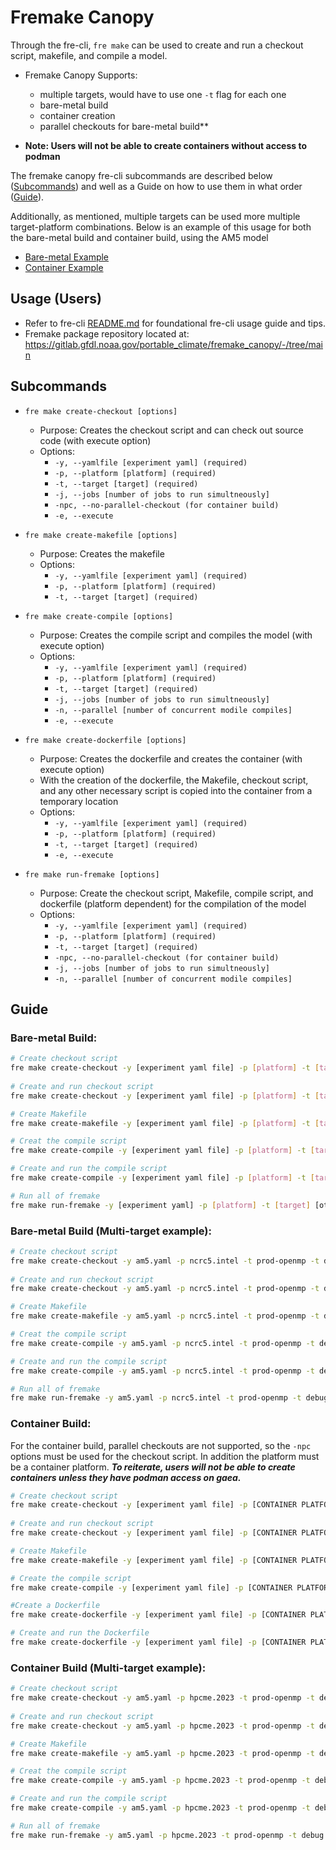 # **Fremake Canopy**
Through the fre-cli, `fre make` can be used to create and run a checkout script, makefile, and compile a model.

* Fremake Canopy Supports:
   - multiple targets, would have to use one `-t` flag for each one
   - bare-metal build
   - container creation
   - parallel checkouts for bare-metal build**

* **Note: Users will not be able to create containers without access to podman**

The fremake canopy fre-cli subcommands are described below ([Subcommands](#subcommands)) and well as a Guide on how to use them in what order ([Guide](#guide)).

Additionally, as mentioned, multiple targets can be used more multiple target-platform combinations. Below is an example of this usage for both the bare-metal build and container build, using the AM5 model

- [Bare-metal Example](#bare-metal-build-multi-target-example)  
- [Container Example](#container-build-multi-target-example)

## **Usage (Users)**
* Refer to fre-cli [README.md](https://github.com/NOAA-GFDL/fre-cli/blob/main/README.md) for foundational fre-cli usage guide and tips.
* Fremake package repository located at: https://gitlab.gfdl.noaa.gov/portable_climate/fremake_canopy/-/tree/main


## Subcommands
- `fre make create-checkout [options]`
   - Purpose: Creates the checkout script and can check out source code (with execute option)
   - Options:
        - `-y, --yamlfile [experiment yaml] (required)`
        - `-p, --platform [platform] (required)`
        - `-t, --target [target] (required)`
        - `-j, --jobs [number of jobs to run simultneously]`
        - `-npc, --no-parallel-checkout (for container build)` 
        - `-e, --execute` 

- `fre make create-makefile [options]`
   - Purpose: Creates the makefile
   - Options:
        - `-y, --yamlfile [experiment yaml] (required)`
        - `-p, --platform [platform] (required)`
        - `-t, --target [target] (required)`

- `fre make create-compile [options]`
   - Purpose: Creates the compile script and compiles the model (with execute option)
   - Options:
        - `-y, --yamlfile [experiment yaml] (required)`
        - `-p, --platform [platform] (required)`
        - `-t, --target [target] (required)`
        - `-j, --jobs [number of jobs to run simultneously]`
        - `-n, --parallel [number of concurrent modile compiles]`
        - `-e, --execute` 

- `fre make create-dockerfile [options]`
   - Purpose: Creates the dockerfile and creates the container (with execute option)
   - With the creation of the dockerfile, the Makefile, checkout script, and any other necessary script is copied into the container from a temporary location
   - Options:
        - `-y, --yamlfile [experiment yaml] (required)`
        - `-p, --platform [platform] (required)`
        - `-t, --target [target] (required)`
        - `-e, --execute`

- `fre make run-fremake [options]`
   - Purpose: Create the checkout script, Makefile, compile script, and dockerfile (platform dependent) for the compilation of the model
   - Options:
        - `-y, --yamlfile [experiment yaml] (required)`
        - `-p, --platform [platform] (required)`
        - `-t, --target [target] (required)`
        - `-npc, --no-parallel-checkout (for container build)` 
        - `-j, --jobs [number of jobs to run simultneously]`
        - `-n, --parallel [number of concurrent modile compiles]`

## Guide
### **Bare-metal Build:**
```bash
# Create checkout script
fre make create-checkout -y [experiment yaml file] -p [platform] -t [target]
      
# Create and run checkout script
fre make create-checkout -y [experiment yaml file] -p [platform] -t [target] -e

# Create Makefile
fre make create-makefile -y [experiment yaml file] -p [platform] -t [target]

# Creat the compile script
fre make create-compile -y [experiment yaml file] -p [platform] -t [target]

# Create and run the compile script
fre make create-compile -y [experiment yaml file] -p [platform] -t [target] -e

# Run all of fremake 
fre make run-fremake -y [experiment yaml] -p [platform] -t [target] [other options...]
```

### **Bare-metal Build (Multi-target example):**
```bash
# Create checkout script
fre make create-checkout -y am5.yaml -p ncrc5.intel -t prod-openmp -t debug
      
# Create and run checkout script
fre make create-checkout -y am5.yaml -p ncrc5.intel -t prod-openmp -t debug -e

# Create Makefile
fre make create-makefile -y am5.yaml -p ncrc5.intel -t prod-openmp -t debug

# Creat the compile script
fre make create-compile -y am5.yaml -p ncrc5.intel -t prod-openmp -t debug

# Create and run the compile script
fre make create-compile -y am5.yaml -p ncrc5.intel -t prod-openmp -t debug -e

# Run all of fremake 
fre make run-fremake -y am5.yaml -p ncrc5.intel -t prod-openmp -t debug [other options...]
```

### **Container Build:**
For the container build, parallel checkouts are not supported, so the `-npc` options must be used for the checkout script. In addition the platform must be a container platform. ***To reiterate, users will not be able to create containers unless they have podman access on gaea.***
```bash
# Create checkout script
fre make create-checkout -y [experiment yaml file] -p [CONTAINER PLATFORM] -t [target] -npc
      
# Create and run checkout script
fre make create-checkout -y [experiment yaml file] -p [CONTAINER PLATFORM] -t [target] -e -npc

# Create Makefile
fre make create-makefile -y [experiment yaml file] -p [CONTAINER PLATFORM] -t [target] 

# Create the compile script
fre make create-compile -y [experiment yaml file] -p [CONTAINER PLATFORM]-t [target] 

#Create a Dockerfile
fre make create-dockerfile -y [experiment yaml file] -p [CONTAINER PLATFORM] -t [target] 

# Create and run the Dockerfile
fre make create-dockerfile -y [experiment yaml file] -p [CONTAINER PLATFORM] -t [target]
```
### **Container Build (Multi-target example):**
```bash
# Create checkout script
fre make create-checkout -y am5.yaml -p hpcme.2023 -t prod-openmp -t debug -npc
      
# Create and run checkout script
fre make create-checkout -y am5.yaml -p hpcme.2023 -t prod-openmp -t debug -npc -e

# Create Makefile
fre make create-makefile -y am5.yaml -p hpcme.2023 -t prod-openmp -t debug

# Creat the compile script
fre make create-compile -y am5.yaml -p hpcme.2023 -t prod-openmp -t debug

# Create and run the compile script
fre make create-compile -y am5.yaml -p hpcme.2023 -t prod-openmp -t debug -e

# Run all of fremake 
fre make run-fremake -y am5.yaml -p hpcme.2023 -t prod-openmp -t debug [other options...] -npc 
```

